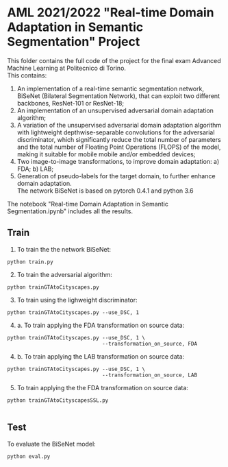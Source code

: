 # AML 2021/2022 "Real-time Domain Adaptation in Semantic Segmentation" Project
This folder contains the full code of the project for the final exam Advanced Machine Learning at Politecnico di Torino. 
<br>
This contains:
1. An implementation of a real-time semantic segmentation network, BiSeNet (Bilateral Segmentation Network), that can exploit two different backbones, ResNet-101 or ResNet-18;
2. An implementation of an unsupervised adversarial domain adaptation algorithm;
3. A variation of the unsupervised adversarial domain adaptation algorithm with lightweight depthwise-separable convolutions for the adversarial discriminator, which significantly reduce the total number of parameters and the total number of Floating Point Operations (FLOPS) of the model, making it suitable for mobile mobile and/or embedded devices;
4. Two image-to-image transformations, to improve domain adaptation:
  a) FDA;
  b) LAB;
5. Generation of pseudo-labels for the target domain, to further enhance domain adaptation. </br>
The network BiSeNet is based on pytorch 0.4.1 and python 3.6

The notebook "Real-time Domain Adaptation in Semantic Segmentation.ipynb" includes all the results.

## Train
1. To train the the network BiSeNet:
```
python train.py
```  
2. To train the adversarial algorithm:
```
python trainGTAtoCityscapes.py
```  
3. To train using the lighweight discriminator:
```
python trainGTAtoCityscapes.py --use_DSC, 1
```  
4. a. To train applying the FDA transformation on source data:
```
python trainGTAtoCityscapes.py --use_DSC, 1 \
                               --transformation_on_source, FDA
```  
4. b. To train applying the LAB transformation on source data:
```
python trainGTAtoCityscapes.py --use_DSC, 1 \
                               --transformation_on_source, LAB
```  
5. To train applying the the FDA transformation on source data:
```
python trainGTAtoCityscapesSSL.py 
                               
```  


## Test
To evaluate the BiSeNet model:
```
python eval.py
```
